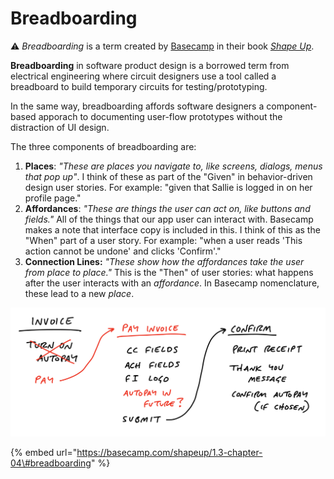 # Breadboarding

⚠️ _Breadboarding_ is a term created by [Basecamp](https://basecamp.com) in their book [_Shape Up_](https://basecamp.com/shapeup/).

**Breadboarding** in software product design is a borrowed term from electrical engineering where circuit designers use a tool called a breadboard to build temporary circuits for testing/prototyping.

In the same way, breadboarding affords software designers a component-based apporach to documenting user-flow prototypes without the distraction of UI design.

The three components of breadboarding are:

1. **Places**: _"These are places you navigate to, like screens, dialogs, menus that pop up"_. I think of these as part of the "Given" in behavior-driven design user stories. For example: "given that Sallie is logged in on her profile page." 
2. **Affordances**: _"These are things the user can act on, like buttons and fields."_ All of the things that our app user can interact with. Basecamp makes a note that interface copy is included in this. I think of this as the "When" part of a user story. For example: "when a user reads 'This action cannot be undone' and clicks 'Confirm'."
3. **Connection Lines:** _"These show how the affordances take the user from place to place."_ This is the "Then" of user stories: what happens after the user interacts with an _affordance_. In Basecamp nomenclature, these lead to a new _place_.

![Basecamp&apos;s example breadboard](../.gitbook/assets/basecamp-breadboard.png)

{% embed url="https://basecamp.com/shapeup/1.3-chapter-04\#breadboarding" %}

